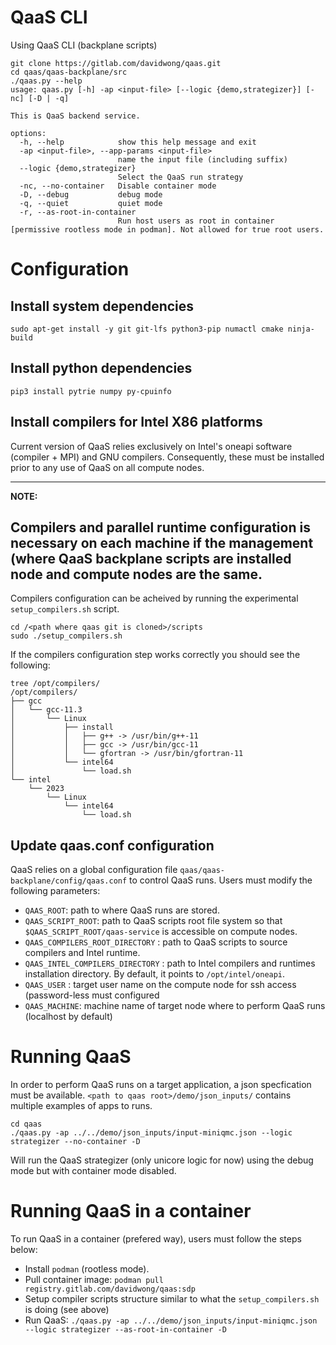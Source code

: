 # QaaS CLI
Using QaaS CLI (backplane scripts)
```
git clone https://gitlab.com/davidwong/qaas.git
cd qaas/qaas-backplane/src
./qaas.py --help
usage: qaas.py [-h] -ap <input-file> [--logic {demo,strategizer}] [-nc] [-D | -q]

This is QaaS backend service.

options:
  -h, --help            show this help message and exit
  -ap <input-file>, --app-params <input-file>
                        name the input file (including suffix)
  --logic {demo,strategizer}
                        Select the QaaS run strategy
  -nc, --no-container   Disable container mode
  -D, --debug           debug mode
  -q, --quiet           quiet mode
  -r, --as-root-in-container
                        Run host users as root in container [permissive rootless mode in podman]. Not allowed for true root users.
```

# Configuration

## Install system dependencies
```
sudo apt-get install -y git git-lfs python3-pip numactl cmake ninja-build
```

## Install python dependencies
```
pip3 install pytrie numpy py-cpuinfo
```

## Install compilers for Intel X86 platforms
Current version of QaaS relies exclusively on Intel's oneapi software (compiler + MPI) and GNU compilers.
Consequently, these must be installed prior to any use of QaaS on all compute nodes.

---
**NOTE:**

Compilers and parallel runtime configuration is necessary on each machine if the management (where QaaS backplane scripts are installed node and compute nodes are the same.
---

Compilers configuration can be acheived by running the experimental `setup_compilers.sh` script.
```
cd /<path where qaas git is cloned>/scripts
sudo ./setup_compilers.sh
```

If the compilers configuration step works correctly you should see the following:
```
tree /opt/compilers/
/opt/compilers/
├── gcc
│   └── gcc-11.3
│       └── Linux
│           ├── install
│           │   ├── g++ -> /usr/bin/g++-11
│           │   ├── gcc -> /usr/bin/gcc-11
│           │   └── gfortran -> /usr/bin/gfortran-11
│           └── intel64
│               └── load.sh
└── intel
    └── 2023
        └── Linux
            └── intel64
                └── load.sh
```

## Update qaas.conf configuration
QaaS relies on a global configuration file `qaas/qaas-backplane/config/qaas.conf` to control QaaS runs.
Users must modify the following parameters:
- `QAAS_ROOT`: path to where QaaS runs are stored.
- `QAAS_SCRIPT_ROOT`: path to QaaS scripts root file system so that `$QAAS_SCRIPT_ROOT/qaas-service` is accessible on compute nodes.
- `QAAS_COMPILERS_ROOT_DIRECTORY` : path to QaaS scripts to source compilers and Intel runtime.
- `QAAS_INTEL_COMPILERS_DIRECTORY` : path to Intel compilers and runtimes installation directory. By default, it points to `/opt/intel/oneapi`.
- `QAAS_USER` : target user name on the compute node for ssh access (password-less must configured
- `QAAS_MACHINE`: machine name of target node where to perform QaaS runs (localhost by default)

# Running QaaS

In order to perform QaaS runs on a target application, a json specfication must be available.
`<path to qaas root>/demo/json_inputs/` contains multiple examples of apps to runs.

```
cd qaas
./qaas.py -ap ../../demo/json_inputs/input-miniqmc.json --logic strategizer --no-container -D
```

Will run the QaaS strategizer (only unicore logic for now) using the debug mode but with container mode disabled.

# Running QaaS in a container

To run QaaS in a container (prefered way), users must follow the steps below:
- Install `podman` (rootless mode).
- Pull container image: `podman pull registry.gitlab.com/davidwong/qaas:sdp`
- Setup compiler scripts structure similar to what the `setup_compilers.sh` is doing (see above)
- Run QaaS: `./qaas.py -ap ../../demo/json_inputs/input-miniqmc.json --logic strategizer --as-root-in-container -D`
